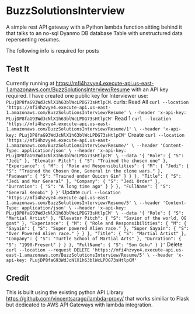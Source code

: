 # BuzzSolutionsInterview
A simple rest API gateway with a Python lambda function sitting behind it that talks to an no-sql Dyanmo DB database Table with unstructured data repersenting resumes.

The following info is required for posts

## Test It
Currently running at https://mfi4hzvye4.execute-api.us-east-1.amazonaws.com/BuzzSolutionsInterview/Resume with an API key required.
I have created one public key for Interviewer use: `PLujDP8faG93WdJcNlX1h63blWcLPDG73sHtlpCM`.
curls:
Read All
`
curl --location 'https://mfi4hzvye4.execute-api.us-east-1.amazonaws.com/BuzzSolutionsInterview/Resume' \
--header 'x-api-key: PLujDP8faG93WdJcNlX1h63blWcLPDG73sHtlpCM'
`
Read 1
`
curl --location 'https://mfi4hzvye4.execute-api.us-east-1.amazonaws.com/BuzzSolutionsInterview/Resume/1' \
--header 'x-api-key: PLujDP8faG93WdJcNlX1h63blWcLPDG73sHtlpCM'
`
Create
`
curl --location 'https://mfi4hzvye4.execute-api.us-east-1.amazonaws.com/BuzzSolutionsInterview/Resume/' \
--header 'Content-Type: application/json' \
--header 'x-api-key: PLujDP8faG93WdJcNlX1h63blWcLPDG73sHtlpCM' \
--data '{
    "Role": {
        "S": "Jedi"
    },
    "Elevator Pitch": {
        "S": "Trained the chosen one"
    },
    "Experiance": {
        "M": {
            "Role and Responsibilities": {
                "M": {
                    "Jedi": {
                        "S": "Trained the Chosen One, General in the clone wars."
                    },
                    "Padawan": {
                        "S": "Trained under Quicon Gin"
                    }
                }
            },
            "Title": {
                "S": "Jedi and War General"
            },
            "Company": {
                "S": "Jedi Order"
            },
            "Durration": {
                "S": "A long time ago"
            }
        }
    },
    "FullName": {
        "S": "General Kenobi"
    }
}'
`
Update
`
curl --location 'https://mfi4hzvye4.execute-api.us-east-1.amazonaws.com/BuzzSolutionsInterview/Resume/5' \
--header 'Content-Type: application/json' \
--header 'x-api-key: PLujDP8faG93WdJcNlX1h63blWcLPDG73sHtlpCM' \
--data '{
    "Role": {
        "S": "Martial Artist"
    },
    "Elevator Pitch": {
        "S": "Savior of the world, OG goat"
    },
    "Experiance": {
        "M": {
            "Role and Responsibilities": {
                "M": {
                    "Sayain": {
                        "S": "Super powered Alien race."
                    },
                    "Super Sayain": {
                        "S": "Over Powered Alien race."
                    }
                }
            },
            "Title": {
                "S": "Martial Artist"
            },
            "Company": {
                "S": "Turtle School of Martial Arts"
            },
            "Durration": {
                "S": "1990-Present"
            }
        }
    },
    "FullName": {
        "S": "Son Goku"
    }
}'
`
Delete
`
curl --location --request DELETE 'https://mfi4hzvye4.execute-api.us-east-1.amazonaws.com/BuzzSolutionsInterview/Resume/5' \
--header 'x-api-key: PLujDP8faG93WdJcNlX1h63blWcLPDG73sHtlpCM'
`


## Credit 
This is built using the existing python API Library https://github.com/vincentsarago/lambda-proxy/ that works similiar to Flask but dedicated to AWS API Gateways with lambda integration.
